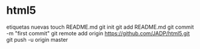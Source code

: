 html5
=====

etiquetas nuevas
touch README.md
git init
git add README.md
git commit -m "first commit"
git remote add origin https://github.com/JADP/html5.git
git push -u origin master
